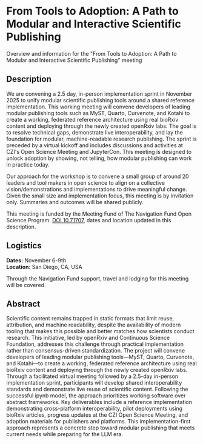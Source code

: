 # From Tools to Adoption: A Path to Modular and Interactive Scientific Publishing

Overview and information for the "From Tools to Adoption: A Path to Modular and Interactive Scientific Publishing" meeting

## Description

We are convening a 2.5 day, in-person implementation sprint in November 2025 to unify modular scientific publishing tools around a shared reference implementation. This working meeting will convene developers of leading modular publishing tools such as MyST, Quarto, Curvenote, and Kotahi to create a working, federated reference architecture using real bioRxiv content and deploying through the newly created openRxiv labs. The goal is to resolve technical gaps, demonstrate live interoperability, and lay the foundation for modular, machine-readable research publishing. The sprint is preceded by a virtual kickoff and includes discussions and activities at CZI's Open Science Meeting and JupyterCon. This meeting is designed to unlock adoption by showing, not telling, how modular publishing can work in practice today.

Our approach for the workshop is to convene a small group of around 20 leaders and tool makers in open science to align on a collective vision/demonstrations and implementations to drive meaningful change. Given the small size and implementation focus, this meeting is by invitation only. Summaries and outcomes will be shared publicly. 

This meeting is funded by the Meeting Fund of The Navigation Fund Open Science Program. [DOI 10.71707](https://commons.datacite.org/doi.org/10.71707/gn91-ka32), dates and location updated in this description. 

## Logistics

**Dates:** November 6-9th  
**Location:** San Diego, CA, USA

Through the Navigation Fund support, travel and lodging for this meeting will be covered.

## Abstract
Scientific content remains trapped in static formats that limit reuse, attribution, and machine readability, despite the availability of modern tooling that makes this possible and better matches how scientists conduct research. This initiative, led by openRxiv and Continuous Science Foundation, addresses this challenge through practical implementation rather than consensus-driven standardization. The project will convene developers of leading modular publishing tools—MyST, Quarto, Curvenote, and Kotahi—to create a working, federated reference architecture using real bioRxiv content and deploying through the newly created openRxiv labs. Through a facilitated virtual meeting followed by a 2.5-day in-person implementation sprint, participants will develop shared interoperability standards and demonstrate live reuse of scientific content. Following the successful ipynb model, the approach prioritizes working software over abstract frameworks. Key deliverables include a reference implementation demonstrating cross-platform interoperability, pilot deployments using bioRxiv articles, progress updates at the CZI Open Science Meeting, and adoption materials for publishers and platforms. This implementation-first approach represents a concrete step toward modular publishing that meets current needs while preparing for the LLM era.

